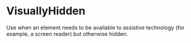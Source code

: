 # VisuallyHidden

Use when an element needs to be available to assistive technology (for example, a screen reader) but otherwise hidden.


